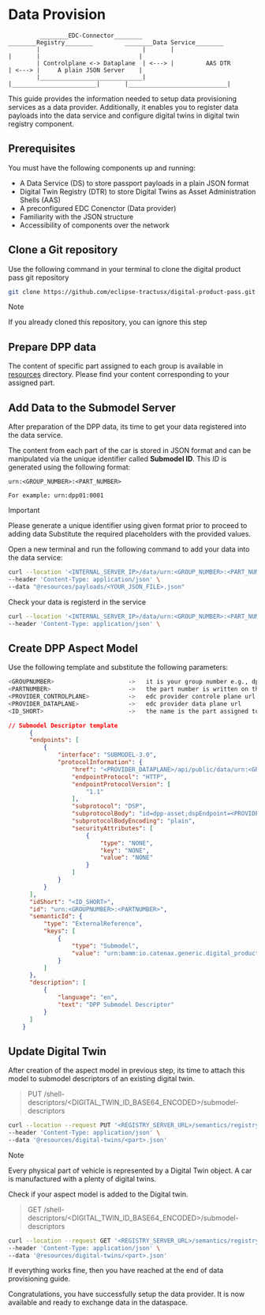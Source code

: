 <!-- 
  Tractus-X - Digital Product Passport Application 
 
  Copyright (c) 2022, 2024 BMW AG, Henkel AG & Co. KGaA
  Copyright (c) 2023, 2024 CGI Deutschland B.V. & Co. KG
  Copyright (c) 2022, 2024 Contributors to the Eclipse Foundation

  See the NOTICE file(s) distributed with this work for additional
  information regarding copyright ownership.
 
  This program and the accompanying materials are made available under the
  terms of the Apache License, Version 2.0 which is available at
  https://www.apache.org/licenses/LICENSE-2.0.
 
  Unless required by applicable law or agreed to in writing, software
  distributed under the License is distributed on an "AS IS" BASIS
  WITHOUT WARRANTIES OR CONDITIONS OF ANY KIND,
  either express or implied. See the
  License for the specific language govern in permissions and limitations
  under the License.
 
  SPDX-License-Identifier: Apache-2.0
-->

# Data Provision
             ________EDC-Connector________         ________Registry________         ________Data Service________  
            |                             |       |                        |       |                            |
            | Controlplane <-> Dataplane  | <---> |         AAS DTR        | <---> |     A plain JSON Server    |           
            |_____________________________|       |________________________|       |____________________________|


This guide provides the information needed to setup data provisioning services as a data provider. Additionally, it enables you to register data payloads into the data service and configure digital twins in digital twin registry component. 


## Prerequisites

You must have the following components up and running: 

- A Data Service (DS) to store passport payloads in a plain JSON format
- Digital Twin Registry (DTR) to store Digital Twins as Asset Administration Shells (AAS)
- A preconfigured EDC Conenctor (Data provider)
- Familiarity with the JSON structure
- Accessibility of components over the network


## Clone a Git repository

Use the following command in your terminal to clone the digital product pass git repository

```bash
git clone https://github.com/eclipse-tractusx/digital-product-pass.git
```

> [!Note]  
> If you already cloned this repository, you can ignore this step


## Prepare DPP data

The content of specific part assigned to each group is available in [resources](./resources/payloads/) directory. Please find your content corresponding to your assigned part.


## Add Data to the Submodel Server

After preparation of the DPP data, its time to get your data registered into the data service.

The content from each part of the car is stored in JSON format and can be manipulated via the unique identifier called **Submodel ID**. This *ID* is generated using the following format:

```text
urn:<GROUP_NUMBER>:<PART_NUMBER>
```

```text
For example: urn:dpp01:0001
```

> [!IMPORTANT]  
> Please generate a unique identifier using given format prior to proceed to adding data
> Substitute the required placeholders with the provided values.

Open a new terminal and run the following command to add your data into the data service: 
```bash
curl --location '<INTERNAL_SERVER_IP>/data/urn:<GROUP_NUMBER>:<PART_NUMBER>' \
--header 'Content-Type: application/json' \
--data "@resources/payloads/<YOUR_JSON_FILE>.json"
```

Check your data is registerd in the service
```bash
curl --location '<INTERNAL_SERVER_IP>/data/urn:<GROUP_NUMBER>:<PART_NUMBER>' \
--header 'Content-Type: application/json' \
```

## Create DPP Aspect Model

Use the following template and substitute the following parameters:

```bash
<GROUPNUMBER>                     ->   it is your group number e.g., dpp01
<PARTNUMBER>                      ->   the part number is written on the datasheet from a part
<PROVIDER_CONTROLPLANE>           ->   edc provider controle plane url
<PROVIDER_DATAPLANE>              ->   edc provider data plane url
<ID_SHORT>                        ->   the name is the part assigned to you
```

```json
// Submodel Descriptor template
      {
      "endpoints": [
          {
              "interface": "SUBMODEL-3.0",
              "protocolInformation": {
                  "href": "<PROVIDER_DATAPLANE>/api/public/data/urn:<GROUPNUMBER>:<PARTNUMBER>",
                  "endpointProtocol": "HTTP",
                  "endpointProtocolVersion": [
                      "1.1"
                  ],
                  "subprotocol": "DSP",
                  "subprotocolBody": "id=dpp-asset;dspEndpoint=<PROVIDER_CONTROLPLANE>",
                  "subprotocolBodyEncoding": "plain",
                  "securityAttributes": [
                      {
                          "type": "NONE",
                          "key": "NONE",
                          "value": "NONE"
                      }
                  ]
              }
          }
      ],
      "idShort": "<ID_SHORT>",
      "id": "urn:<GROUPNUMBER>:<PARTNUMBER>",
      "semanticId": {
          "type": "ExternalReference",
          "keys": [
              {
                  "type": "Submodel",
                  "value": "urn:bamm:io.catenax.generic.digital_product_passport:2.0.0#DigitalProductPassport"
              }
          ]
      },
      "description": [
          {
              "language": "en",
              "text": "DPP Submodel Descriptor"
          }
      ]
    }
```


## Update Digital Twin

After creation of the aspect model in previous step, its time to attach this model to submodel descriptors of an existing digital twin.

> PUT /shell-descriptors/<DIGITAL_TWIN_ID_BASE64_ENCODED>/submodel-descriptors

```bash
curl --location --request PUT '<REGISTRY_SERVER_URL>/semantics/registry/api/v3.0/shell-descriptors/DIGITAL_TWIN_ID_BASE64_ENCODED/submodel-descriptors/' \
--header 'Content-Type: application/json' \
--data '@resources/digital-twins/<part>.json'
```

> [!Note]  
> Every physical part of vehicle is represented by a Digital Twin object. A car is manufactured with a plenty of digital twins.


Check if your aspect model is added to the Digital twin.

> GET /shell-descriptors/<DIGITAL_TWIN_ID_BASE64_ENCODED>/submodel-descriptors

```bash
curl --location --request GET '<REGISTRY_SERVER_URL>/semantics/registry/api/v3.0/shell-descriptors/<DIGITAL_TWIN_ID_BASE64_ENCODED>/submodel-descriptors' \
--header 'Content-Type: application/json' \
--data '@resources/digital-twins/<part>.json'
```

If everything works fine, then you have reached at the end of data provisioning guide.

Congratulations, you have successfully setup the data provider. It is now available and ready to exchange data in the dataspace.


